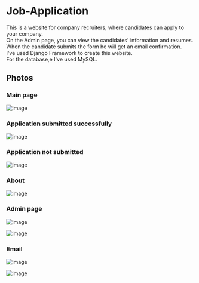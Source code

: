 # Job-Application

This is a website for company recruiters, where candidates can apply to your company.  
On the Admin page, you can view the candidates' information and resumes.  
When the candidate submits the form he will get an email confirmation.  
I've used Django Framework to create this website.  
For the database,e I've used MySQL.

## Photos

### Main page
![image](https://github.com/sefi0609/Job-Application/assets/81361291/7080c209-7450-47dc-9e62-b935c9a58032)

### Application submitted successfully
![image](https://github.com/sefi0609/Job-Application/assets/81361291/7a01c578-cf8a-4aab-86e0-0845deb2839d)

### Application not submitted
![image](https://github.com/sefi0609/Job-Application/assets/81361291/d7136c57-1822-4a62-9e68-f82f31b53f10)

### About 
![image](https://github.com/sefi0609/Job-Application/assets/81361291/872e568d-2817-439c-9c7b-2507ce3941d6)

### Admin page
![image](https://github.com/sefi0609/Job-Application/assets/81361291/2815afb5-d25a-4b25-9618-110625266df6)

![image](https://github.com/sefi0609/Job-Application/assets/81361291/4b945c6e-72ae-41dc-931b-78009bbecdc5)

### Email
![image](https://github.com/sefi0609/Job-Application/assets/81361291/abb0a090-1b2a-4aa1-aacd-f65795cdaa9c)

![image](https://github.com/sefi0609/Job-Application/assets/81361291/01758efd-6091-4bac-9287-2ecf551b0d9f)
